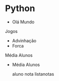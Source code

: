 # Python

- Olá Mundo

Jogos

- Advinhação
- Forca

Média Alunos

- Média Alunos
        
     aluno
     nota
     listanotas
